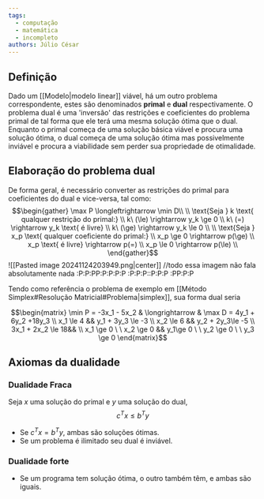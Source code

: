```yaml
---
tags:
  - computação
  - matemática
  - incompleto
authors: Júlio César
---
```

## Definição

Dado um [[Modelo|modelo linear]] viável, há um outro problema correspondente, estes são denominados **primal** e **dual** respectivamente. O problema dual é uma 'inversão' das restrições e coeficientes do problema primal de tal forma que ele terá uma mesma solução ótima que o dual. Enquanto o primal começa de uma solução básica viável e procura uma solução ótima, o dual começa de uma solução ótima mas possivelmente inviável e procura a viabilidade sem perder sua propriedade de otimalidade.
## Elaboração do problema dual

De forma geral, é necessário converter as restrições do primal para coeficientes do dual e vice-versa, tal como:
$$\begin{gather} 
\max P \longleftrightarrow \min D\\ \\
\text{Seja } k \text{ qualquer restrição do primal:} \\
k\ (\le) \rightarrow y_k \ge 0 \\
k\ (=) \rightarrow y_k \text{ é livre} \\
k\ (\ge) \rightarrow y_k \le 0 \\
\\
\text{Seja } x_p \text{ qualquer coeficiente do primal:} \\
x_p \ge 0 \rightarrow p(\ge) \\
x_p \text{ é livre} \rightarrow p(=) \\
x_p \le 0 \rightarrow p(\le) \\
\end{gather}$$
![[Pasted image 20241124203949.png|center]]
//todo essa imagem não fala absolutamente nada :P:P:PP:P:P:P:P :P:P:P::P:P:P :PP:P:P

Tendo como referência o problema de exemplo em [[Método Simplex#Resolução Matricial#Problema|simplex]], sua forma dual seria

$$\begin{matrix}
\min P = -3x_1 - 5x_2 & \longrightarrow & \max D = 4y_1 + 6y_2 +18y_3 \\
x_1 \le 4 && y_1 + 3y_3 \le -3 \\
x_2 \le 6 && y_2 + 2y_3\le -5 \\
3x_1 + 2x_2 \le 18&& \\
x_1 \ge 0 \ \ x_2 \ge 0 && y_1\ge 0 \ \ y_2 \ge 0 \ \ y_3 \ge 0
\end{matrix}$$

## Axiomas da dualidade

### Dualidade Fraca
Seja $x$ uma solução do primal e $y$ uma solução do dual, $$c^Tx \le b^Ty$$
- Se $c^Tx = b^Ty$, ambas são soluções ótimas.
- Se um problema é ilimitado seu dual é inviável.

### Dualidade forte
- Se um programa tem solução ótima, o outro também têm, e ambas são iguais.

